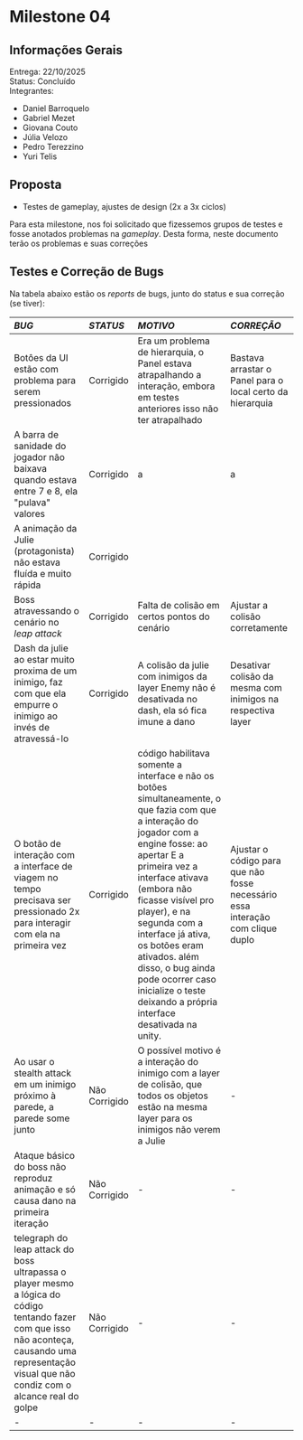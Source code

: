 # Milestone 04
## Informações Gerais
Entrega: 22/10/2025 <br>
Status: Concluído <br>
Integrantes:
- Daniel Barroquelo
- Gabriel Mezet
- Giovana Couto
- Júlia Velozo
- Pedro Terezzino
- Yuri Telis <br>

## Proposta
- Testes de gameplay, ajustes de design (2x a 3x ciclos) <br>

Para esta milestone, nos foi solicitado que fizessemos grupos de testes e fosse anotados problemas na _gameplay_. Desta forma, neste documento terão os problemas e suas correções 

## Testes e Correção de Bugs
Na tabela abaixo estão os _reports_ de bugs, junto do status e sua correção (se tiver):

| _BUG_ | _STATUS_ | _MOTIVO_ | _CORREÇÃO_ |
| :-- | :-- | :-- | :--
| Botôes da UI estão com problema para serem pressionados | Corrigido | Era um problema de hierarquia, o Panel estava atrapalhando a interação, embora em testes anteriores isso não ter atrapalhado | Bastava arrastar o Panel para o local certo da hierarquia |
| A barra de sanidade do jogador não baixava quando estava entre 7 e 8, ela "pulava" valores | Corrigido | a | a |
| A animação da Julie (protagonista) não estava fluída e muito rápida | Corrigido |  |  |
| Boss atravessando o cenário no _leap attack_ | Corrigido | Falta de colisão em certos pontos do cenário | Ajustar a colisão corretamente |
| Dash da julie ao estar muito proxima de um inimigo, faz com que ela empurre o inimigo ao invés de atravessá-lo | Corrigido | A colisão da julie com inimigos da layer Enemy não é desativada no dash, ela só fica imune a dano | Desativar colisão da mesma com inimigos na respectiva layer |
| O botão de interação com a interface de viagem no tempo precisava ser pressionado 2x para interagir com ela na primeira vez | Corrigido | código habilitava somente a interface e não os botões simultaneamente, o que fazia com que a interação do jogador com a engine fosse: ao apertar E a primeira vez a interface ativava (embora não ficasse visível pro player), e na segunda com a interface já ativa, os botões eram ativados. além disso, o bug ainda pode ocorrer caso inicialize o teste deixando a própria interface desativada na unity. | Ajustar o código para que não fosse necessário essa interação com clique duplo |
| Ao usar o stealth attack em um inimigo próximo à parede, a parede some junto | Não Corrigido | O possível motivo é a interação do inimigo com a layer de colisão, que todos os objetos estão na mesma layer para os inimigos não verem a Julie | - |
| Ataque básico do boss não reproduz animação e só causa dano na primeira iteração | Não Corrigido | - | - |
| ⁠telegraph do leap attack do boss ultrapassa o player mesmo a lógica do código tentando fazer com que isso não aconteça, causando uma representação visual que não condiz com o alcance real do golpe | Não Corrigido | - | - |
| - | - | - | - |
